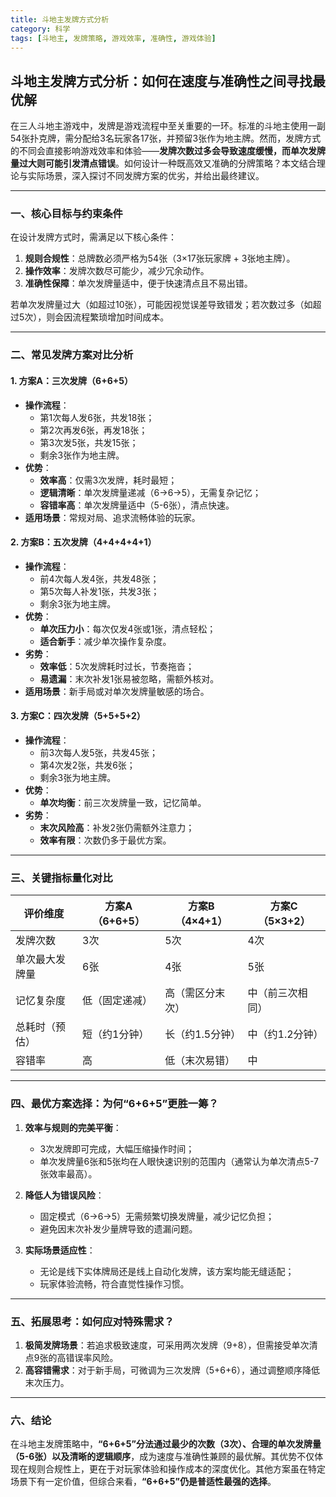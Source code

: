 ```yaml
---
title: 斗地主发牌方式分析
category: 科学
tags: [斗地主, 发牌策略, 游戏效率, 准确性, 游戏体验]
---
```

## **斗地主发牌方式分析：如何在速度与准确性之间寻找最优解**

在三人斗地主游戏中，发牌是游戏流程中至关重要的一环。标准的斗地主使用一副54张扑克牌，需分配给3名玩家各17张，并预留3张作为地主牌。然而，发牌方式的不同会直接影响游戏效率和体验——**发牌次数过多会导致速度缓慢，而单次发牌量过大则可能引发清点错误**。如何设计一种既高效又准确的分牌策略？本文结合理论与实际场景，深入探讨不同发牌方案的优劣，并给出最终建议。

---

### **一、核心目标与约束条件**
在设计发牌方式时，需满足以下核心条件：  
1. **规则合规性**：总牌数必须严格为54张（3×17张玩家牌 + 3张地主牌）。  
2. **操作效率**：发牌次数尽可能少，减少冗余动作。  
3. **准确性保障**：单次发牌量适中，便于快速清点且不易出错。  

若单次发牌量过大（如超过10张），可能因视觉误差导致错发；若次数过多（如超过5次），则会因流程繁琐增加时间成本。

---

### **二、常见发牌方案对比分析**

#### **1. 方案A：三次发牌（6+6+5）**  
- **操作流程**：  
  - 第1次每人发6张，共发18张；  
  - 第2次再发6张，再发18张；  
  - 第3次发5张，共发15张；  
  - 剩余3张作为地主牌。  
- **优势**：  
  - **效率高**：仅需3次发牌，耗时最短；  
  - **逻辑清晰**：单次发牌量递减（6→6→5），无需复杂记忆；  
  - **容错率高**：单次发牌量适中（5-6张），清点快速。  
- **适用场景**：常规对局、追求流畅体验的玩家。

#### **2. 方案B：五次发牌（4+4+4+4+1）**  
- **操作流程**：  
  - 前4次每人发4张，共发48张；  
  - 第5次每人补发1张，共发3张；  
  - 剩余3张为地主牌。  
- **优势**：  
  - **单次压力小**：每次仅发4张或1张，清点轻松；  
  - **适合新手**：减少单次操作复杂度。  
- **劣势**：  
  - **效率低**：5次发牌耗时过长，节奏拖沓；  
  - **易遗漏**：末次补发1张易被忽略，需额外核对。  
- **适用场景**：新手局或对单次发牌量敏感的场合。

#### **3. 方案C：四次发牌（5+5+5+2）**  
- **操作流程**：  
  - 前3次每人发5张，共发45张；  
  - 第4次发2张，共发6张；  
  - 剩余3张为地主牌。  
- **优势**：  
  - **单次均衡**：前三次发牌量一致，记忆简单。  
- **劣势**：  
  - **末次风险高**：补发2张仍需额外注意力；  
  - **效率有限**：次数仍多于最优方案。  

---

### **三、关键指标量化对比**

| **评价维度**     | **方案A（6+6+5）** | **方案B（4×4+1）** | **方案C（5×3+2）** |
|-------------------|---------------------|---------------------|---------------------|
| 发牌次数          | 3次                 | 5次                 | 4次                 |
| 单次最大发牌量    | 6张                 | 4张                 | 5张                 |
| 记忆复杂度        | 低（固定递减）      | 高（需区分末次）    | 中（前三次相同）    |
| 总耗时（预估）    | 短（约1分钟）       | 长（约1.5分钟）     | 中（约1.2分钟）     |
| 容错率            | 高                  | 低（末次易错）      | 中                  |

---

### **四、最优方案选择：为何“6+6+5”更胜一筹？**
1. **效率与规则的完美平衡**：  
   - 3次发牌即可完成，大幅压缩操作时间；  
   - 单次发牌量6张和5张均在人眼快速识别的范围内（通常认为单次清点5-7张效率最高）。  

2. **降低人为错误风险**：  
   - 固定模式（6→6→5）无需频繁切换发牌量，减少记忆负担；  
   - 避免因末次补发少量牌导致的遗漏问题。  

3. **实际场景适应性**：  
   - 无论是线下实体牌局还是线上自动化发牌，该方案均能无缝适配；  
   - 玩家体验流畅，符合直觉性操作习惯。  

---

### **五、拓展思考：如何应对特殊需求？**
1. **极简发牌场景**：若追求极致速度，可采用两次发牌（9+8），但需接受单次清点9张的高错误率风险。  
2. **高容错需求**：对于新手局，可微调为三次发牌（5+6+6），通过调整顺序降低末次压力。  

---

### **六、结论**
在斗地主发牌策略中，**“6+6+5”分法通过最少的次数（3次）、合理的单次发牌量（5-6张）以及清晰的逻辑顺序**，成为速度与准确性兼顾的最优解。其优势不仅体现在规则合规性上，更在于对玩家体验和操作成本的深度优化。其他方案虽在特定场景下有一定价值，但综合来看，**“6+6+5”仍是普适性最强的选择**。
